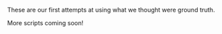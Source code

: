 These are our first attempts at using what we thought were ground truth.

More scripts coming soon!
